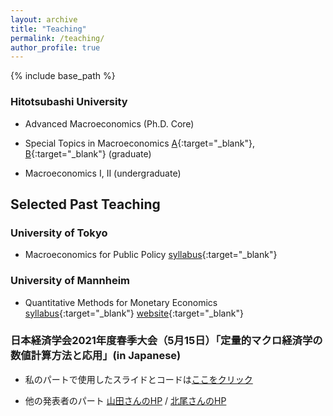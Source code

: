 ```yaml
---
layout: archive
title: "Teaching"
permalink: /teaching/
author_profile: true
---
```


{% include base_path %}

### Hitotsubashi University

* Advanced Macroeconomics (Ph.D. Core)

* Special Topics in Macroeconomics [A](https://github.com/tkksnk/macrotopicsA2020){:target="_blank"}, [B](https://github.com/tkksnk/macrotopicsB2021){:target="_blank"} (graduate) 

* Macroeconomics I, II (undergraduate)

## Selected Past Teaching

### University of Tokyo

* Macroeconomics for Public Policy [syllabus](/files/syllabus_macropp_2017.pdf){:target="_blank"}

<!--
* Principles in Macroeconomics

### Tohoku University

* Advanced Macroeconomics

### Kobe University

* International Finance

* Quantitative Methods for Monetary Economics
-->

### University of Mannheim

* Quantitative Methods for Monetary Economics [syllabus](/files/qmmeum_schedule.pdf){:target="_blank"} [website](https://github.com/tkksnk/qmme){:target="_blank"}

### 日本経済学会2021年度春季大会（5月15日）「定量的マクロ経済学の数値計算方法と応用」(in Japanese)

* 私のパートで使用したスライドとコードは[ここをクリック](https://github.com/tkksnk/JEAtutorial2021Spring)

* 他の発表者のパート
[山田さんのHP](https://sites.google.com/site/tyamadaeconomics/computation) / [北尾さんのHP](https://sites.google.com/site/sagirikitao/teaching)

<!-- {% for post in site.teaching reversed %}
  {% include archive-single.html %}
{% endfor %} -->
